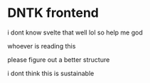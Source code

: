 # DNTK frontend

i dont know svelte that well lol so help me god


whoever is reading this

please figure out a better structure

i dont think this is sustainable